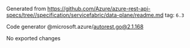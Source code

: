 Generated from https://github.com/Azure/azure-rest-api-specs/tree//specification/servicefabric/data-plane/readme.md tag: `6.3`

Code generator @microsoft.azure/autorest.go@2.1.168

No exported changes